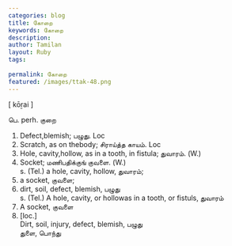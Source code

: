 ```yaml
---
categories: blog
title: கோறை
keywords: கோறை
description: 
author: Tamilan
layout: Ruby
tags: 
 
permalink: கோறை
featured: /images/ttak-48.png
---
```

  
[ kōṟai ]  
  
பெ. perh. குறை  
1. Defect,blemish; பழுது. Loc  
2. Scratch, as on thebody; சிராய்த்த காயம். Loc  
3. Hole, cavity,hollow, as in a tooth, in fistula; துவாரம். (W.)  
4. Socket; மணிபதிக்குங் குவளை. (W.)  
s. (Tel.) a hole, cavity, hollow, துவாரம்;  
2. a socket, குவளை;  
3. dirt, soil, defect, blemish, பழுது  
s. (Tel.) A hole, cavity, or hollowas in a tooth, or fistuls, துவாரம்  
2. A socket, குவளை  
3. [loc.]  
Dirt, soil, injury, defect, blemish, பழுது  
துளை, பொந்து